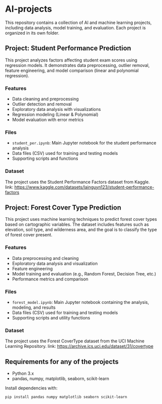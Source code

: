 # AI-projects
This repository contains a collection of AI and machine learning projects, including data analysis, model training, and evaluation. Each project is organized in its own folder.

## Project: Student Performance Prediction
This project analyzes factors affecting student exam scores using regression models. It demonstrates data preprocessing, outlier removal, feature engineering, and model comparison (linear and polynomial regression).

### Features

- Data cleaning and preprocessing
- Outlier detection and removal
- Exploratory data analysis with visualizations
- Regression modeling (Linear & Polynomial)
- Model evaluation with error metrics
  
### Files

- `student_per.ipynb`: Main Jupyter notebook for the student performance analysis
- Data files (CSV) used for training and testing models
- Supporting scripts and functions

### Dataset
The project uses the Student Performance Factors dataset from Kaggle. link: https://www.kaggle.com/datasets/lainguyn123/student-performance-factors

## Project: Forest Cover Type Prediction
This project uses machine learning techniques to predict forest cover types based on cartographic variables. The dataset includes features such as elevation, soil type, and wilderness area, and the goal is to classify the type of forest cover present.

### Features

- Data preprocessing and cleaning
- Exploratory data analysis and visualization
- Feature engineering
- Model training and evaluation (e.g., Random Forest, Decision Tree, etc.)
- Performance metrics and comparison

### Files

- `forest_model.ipynb`: Main Jupyter notebook containing the analysis, modeling, and results
- Data files (CSV) used for training and testing models
- Supporting scripts and utility functions

### Dataset
The project uses the Forest CoverType dataset from the UCI Machine Learning Repository. link: https://archive.ics.uci.edu/dataset/31/covertype

## Requirements for any of the projects

- Python 3.x
- pandas, numpy, matplotlib, seaborn, scikit-learn
  
Install dependencies with:
```bash
pip install pandas numpy matplotlib seaborn scikit-learn
```
